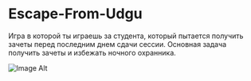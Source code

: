 # Escape-From-Udgu
Игра в которой ты играешь за студента, который пытается получить зачеты перед последним днем сдачи сессии. Основная задача получить зачеты и избежать ночного охранника.


![Image Alt]([image_url](https://github.com/xdzxdzt/Escape-From-Udgu/blob/main/1.png?raw=true))
